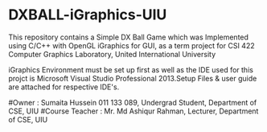 # DXBALL-iGraphics-UIU

This repository contains a Simple DX Ball Game which was Implemented using C/C++ with OpenGL iGraphics for GUI, as a term project for CSI 422 Computer Graphics Laboratory, United International University

iGraphics Environment must be set up first as well as the IDE used for this projct is Microsoft Visual Studio Professional 2013.Setup Files & user guide are attached for respective IDE's.

#Owner : Sumaita Hussein 011 133 089, Undergrad Student, Department of CSE, UIU
#Course Teacher : Mr. Md Ashiqur Rahman, Lecturer, Department of CSE, UIU
